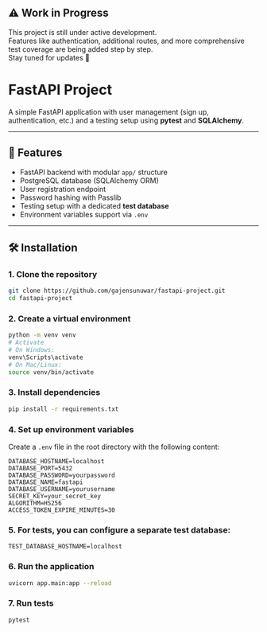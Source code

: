 ## ⚠️ Work in Progress

This project is still under active development.  
Features like authentication, additional routes, and more comprehensive test coverage are being added step by step.  
Stay tuned for updates 🚀

# FastAPI Project

A simple FastAPI application with user management (sign up, authentication, etc.) and a testing setup using **pytest** and **SQLAlchemy**.

---

## 🚀 Features
- FastAPI backend with modular `app/` structure
- PostgreSQL database (SQLAlchemy ORM)
- User registration endpoint
- Password hashing with Passlib
- Testing setup with a dedicated **test database**
- Environment variables support via `.env`

---

## 🛠️ Installation

### 1. Clone the repository
```bash
git clone https://github.com/gajensunuwar/fastapi-project.git
cd fastapi-project
```
### 2. Create a virtual environment
```bash
python -m venv venv
# Activate
# On Windows:
venv\Scripts\activate
# On Mac/Linux:
source venv/bin/activate
```
### 3. Install dependencies
```bash
pip install -r requirements.txt
``` 
### 4. Set up environment variables
Create a `.env` file in the root directory with the following content:
```plaintext
DATABASE_HOSTNAME=localhost
DATABASE_PORT=5432
DATABASE_PASSWORD=yourpassword
DATABASE_NAME=fastapi
DATABASE_USERNAME=yourusername
SECRET_KEY=your_secret_key
ALGORITHM=HS256
ACCESS_TOKEN_EXPIRE_MINUTES=30
```
### 5. For tests, you can configure a separate test database:
```plaintext
TEST_DATABASE_HOSTNAME=localhost
```

### 6. Run the application
```bash
uvicorn app.main:app --reload
```
### 7. Run tests
```bash
pytest
```
